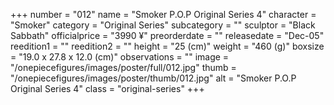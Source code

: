 +++
number = "012"
name = "Smoker P.O.P Original Series 4"
character = "Smoker"
category = "Original Series"
subcategory = ""
sculptor = "Black Sabbath"
officialprice = "3990 ¥"
preorderdate = ""
releasedate = "Dec-05"
reedition1 = ""
reedition2 = ""
height = "25 (cm)"
weight = "460 (g)"
boxsize = "19.0 x 27.8 x 12.0 (cm)"
observations = ""
image = "/onepiecefigures/images/poster/full/012.jpg"
thumb = "/onepiecefigures/images/poster/thumb/012.jpg"
alt = "Smoker P.O.P Original Series 4"
class = "original-series"
+++
